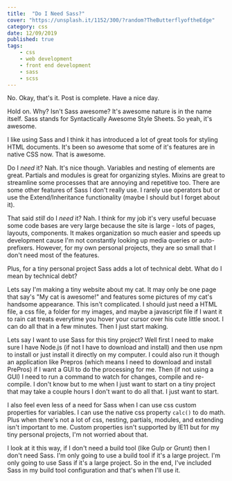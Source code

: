 ```yaml
---
title:  "Do I Need Sass?" 
cover: "https://unsplash.it/1152/300/?random?TheButterflyoftheEdge"
category: css
date: 12/09/2019
published: true
tags:
    - css
    - web development
    - front end development
    - sass
    - scss
---
```


No. Okay, that's it. Post is complete. Have a nice day.

Hold on. Why? Isn't Sass awesome? It's awesome nature is in the name itself. Sass stands for Syntactically Awesome Style Sheets. So yeah, it's awesome.

I like using Sass and I think it has introduced a lot of great tools for styling HTML documents. It's been so awesome that some of it's features are in native CSS now. That is awesome.

Do I *need* it? Nah. It's nice though. Variables and nesting of elements are great. Partials and modules is great for organizing styles. Mixins are great to streamline some processes that are annoying and repetitive too. There are some other features of Sass I don't really use. I rarely use operators but or use the Extend/Inheritance functionality (maybe I should but I forget about it).

That said *still* do I *need* it? Nah. I think for my job it's very useful becuase some code bases are very large because the site is large - lots of pages, layouts, components. It makes organization so much easier and speeds up development cause I'm not constantly looking up media queries or auto-prefixers. However, for my own personal projects, they are so small that I don't need most of the features. 

Plus, for a tiny personal project Sass adds a lot of technical debt. What do I mean by technical debt? 

Lets say I'm making a tiny website about my cat. It may only be one page that say's "My cat is awesome!" and features some pictures of my cat's handsome appearance. This isn't complicated. I should just need a HTML file, a css file, a folder for my images, and maybe a javascript file if I want it to rain cat treats everytime you hover your cursor over his cute little snoot. I can do all that in a few minutes. Then I just start making.

Lets say I want to use Sass for this tiny project? Well first I need to make sure I have Node.js (if not I have to download and install) and then use npm to install or just install it directly on my computer. I could also run it though an application like Prepros (which means I need to download and install PrePros) if I want a GUI to do the processing for me. Then (if not using a GUI) I need to run a command to watch for changes, compile and re-compile. I don't know but to me when I just want to start on a tiny project that may take a couple hours I don't want to do all that. I just want to start.

I also feel even less of a need for Sass when I can use css custom properties for variables. I can use the native css property `calc()` to do math. Plus when there's not a lot of css, nesting, partials, modules, and extending isn't important to me. Custom properties isn't supported by IE11 but for my tiny personal projects, I'm not worried about that.

I look at it this way, if I don't need a build tool (like Gulp or Grunt) then I don't need Sass. I'm only going to use a build tool if it's a large project. I'm only going to use Sass if it's a large project. So in the end, I've included Sass in my build tool configuration and that's when I'll use it.

